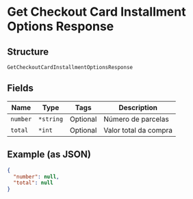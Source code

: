 
# Get Checkout Card Installment Options Response

## Structure

`GetCheckoutCardInstallmentOptionsResponse`

## Fields

| Name | Type | Tags | Description |
|  --- | --- | --- | --- |
| `number` | `*string` | Optional | Número de parcelas |
| `total` | `*int` | Optional | Valor total da compra |

## Example (as JSON)

```json
{
  "number": null,
  "total": null
}
```

